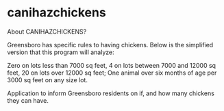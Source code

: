 # canihazchickens

About CANIHAZCHICKENS?

Greensboro has specific rules to having chickens. Below is the simplified version that this program will analyze:

Zero on lots less than 7000 sq feet, 4 on lots between 7000 and 12000 sq feet, 20 on lots over 12000 sq feet; One animal over six months of age per 3000 sq feet on any size lot.

Application to inform Greensboro residents on if, and how many chickens they can have.

